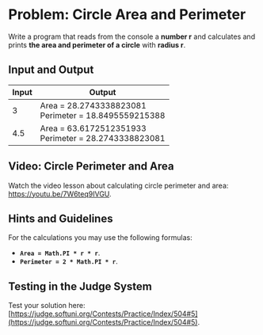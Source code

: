 # Problem: Circle Area and Perimeter

Write a program that reads from the console a **number r** and calculates and prints **the area and perimeter of a circle** with **radius r**.

## Input and Output 

| Input | Output |    
|-----|--------------------------------------------------------|
| 3     | Area = 28.2743338823081 <br> Perimeter = 18.8495559215388|
| 4.5   | Area = 63.6172512351933 <br> Perimeter = 28.2743338823081|

## Video: Circle Perimeter and Area

Watch the video lesson about calculating circle perimeter and area: https://youtu.be/7W6teq9IVGU.

## Hints and Guidelines 

For the calculations you may use the following formulas: 
  - **`Area = Math.PI * r * r`**.
  - **`Perimeter = 2 * Math.PI * r`**.

## Testing in the Judge System

Test your solution here: [https://judge.softuni.org/Contests/Practice/Index/504#5](https://judge.softuni.org/Contests/Practice/Index/504#5).
